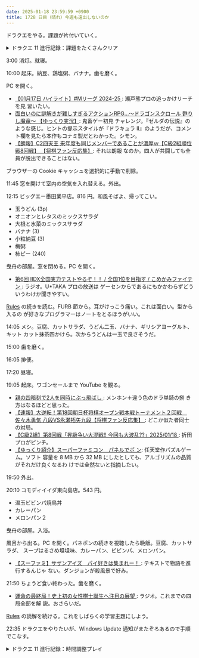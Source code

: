 ```yaml
---
date: 2025-01-18 23:59:59 +0900
title: 1728 日目（晴れ）今週も遠出しないのか
---
```


ドラクエをやる。課題が片付いていく。

<details><summary>ドラクエ 11 進行記録：課題をたくさんクリア</summary>

<p>マルティナエンドを見るためにラスボスを倒しにいく。
いつものうっかりで初手で闇の衣を剥がすのを忘れる。敢えてそのまま戦ってみる。
邪神の攻撃は確かに苛烈だが、裏ボスに比べたらまだ我慢できる。
仲間をほとんど AI に任せてでも撃破。</p>

<p>エンディングを見たらネルセンのところへ向かう。幸せになりたいをロウにチェンジ。
神の岩イベント確認。この老人は孫と何をしたいのだ。</p>

<p>正直諦めていたデルカコスタ地方の最後の宝箱をとうとう発見する。
あれだけ捜索してもなかったのだから、相当ひねくれた場所にあるだろうと考えていた。
ヤケクソで横向いて走ってカメラ内に宝箱の絵が一瞬映ったときはうれしかった。</p>

<p>討魔行裏試練。著しく改善して 58 手達成。
マルティナをメガモリーヌ戦に持ってこられることがわかったので、空いたベロニカをボトルネックの第一戦に異動できたのが大きい。
しかも、マダンテをもっと手軽に強化できる。</p>

<p>スキルのたね集め。成果なし。これは手間取りそうだ。</p>

<p>鍛冶埋め。アクセサリー関連と大量鍛冶関連の称号をゲッツ。</p>
</details>

3:00 消灯。就寝。

10:00 起床。納豆、鶏塩粥、バナナ。歯を磨く。

PC を開く。

* [【01月17日 ハイライト】#Mリーグ 2024-25
  ](https://www.youtube.com/watch?v=ImAAeaRpV6o): 瀬戸熊プロの追っかけリーチを見
  習いたい。
* [面白いのに謎解きが難しすぎるアクションRPG...～ドラゴンスクロール 甦りし魔竜～
  【ゆっくり実況】](https://www.youtube.com/watch?v=9joyd-OTYgQ): 鬼畜ゲー初見
  チャレンジ。『ゼルダの伝説』のような感じ。ヒントの提示スタイルが『ドラキュラ
  II』のようだが、コメント欄を見たら本作もコナミ製だとわかった。シモン。
* [【朗報】C2四天王 来年度も同じメンバーであることが濃厚ｗ【C級2組順位戦8回戦】
  【将棋ファン反応集】](https://www.youtube.com/watch?v=brseDHEJPII): それは朗報
  なのか。四人が共闘しても全員が脱出できることはない。

ブラウザーの Cookie キャッシュを選択的に手動で削除。

11:45 窓を開けて室内の空気を入れ替える。外出。

12:15 ビッグエー墨田業平店。816 円。和風そばよ、帰ってこい。

* 玉うどん (3p)
* オニオンとレタスのミックスサラダ
* 大根と水菜のミックスサラダ
* バナナ (3)
* 小粒納豆 (3)
* 梅粥
* 柿ピー (240)

曳舟の部屋。窓を閉める。PC を開く。

* [第6回 IIDX全国実力テストやるぞ！！ / 全国1位を目指す / こめかみファイテン
  ](https://www.youtube.com/watch?v=q9KdsOfZnP8): ラジオ。U*TAKA プロの放送は
  ゲーセンからであるにもかかわらずどういうわけか聞きやすい。

[Rules] の続きを読む。FURB 節から。耳がけっこう痛い。これは面白い。型から入るの
が好きなプログラマーはノートをとるほうがいい。

14:05 メシ。豆腐、カットサラダ、うどん二玉、バナナ、ギリシアヨーグルト、キット
カット抹茶四かけら。次からうどんは一玉で良さそうだ。

15:00 歯を磨く。

16:05 排便。

17:20 昼寝。

19:05 起床。ワゴンセールまで YouTube を観る。

* [親の四暗刻で2人を同時にぶっ飛ばし
  ](https://www.youtube.com/watch?v=f2uQlh4cGjM): メンホン＋違う色のドラ単騎の捌
  き方はなるほどと思った。
* [【速報】大逆転！第18回朝日杯将棋オープン戦本戦トーナメント２回戦　佐々木勇気
  八段VS永瀬拓矢九段【将棋ファン反応集】
  ](https://www.youtube.com/watch?v=xqPtK4Ki3kA): どこか似た者同士の対局。
* [【C級2組】第8回戦「昇級争い大混戦!! 今回も大波乱??」2025/01/18
  ](https://www.youtube.com/watch?v=Fh3Tv8_GoVg): 折田プロがピンチ。
* [【ゆっくり紹介】スーパーファミコン　パネルでポ
  ン](https://www.youtube.com/watch?v=RdSrokvUYuE): 任天堂作パズルゲーム。ソフト
  容量を 8 MB から 32 MB にしたとしても、アルゴリズムの品質がそれだけ良くなるわ
  けでは全然ないと指摘したい。

19:50 外出。

20:10 コモディイイダ東向島店。543 円。

* 温玉ビビンパ焼鳥丼
* カレーパン
* メロンパン２

曳舟の部屋。入浴。

風呂から出る。PC を開く。パネポンの続きを視聴したら晩飯。豆腐、カットサラダ、
スープはるさめ坦坦味、カレーパン、ビビンパ、メロンパン。

* [【スーファミ】サザンアイズ　パイ好きは集まれー！
  ](https://www.youtube.com/watch?v=PxFQrK8FLFk): テキストで物語を進行するんじゃ
  ない。ダンジョンが殺風景で好み。

21:50 ちょうど食い終わった。歯を磨く。

* [運命の最終局！史上初の女性棋士誕生へ注目の展望
  ](https://www.youtube.com/watch?v=gTfDpoyiu3Y): ラジオ。これまでの四局全部を解
  説。おさらいだ。

[Rules] の読解を続ける。これをしばらくの学習主題にしよう。

22:35 ドラクエをやりたいが、Windows Update 通知がまたぞろあるので手順でこなす。

<details><summary>ドラクエ 11 進行記録：時間調整プレイ</summary>
<p>ロウエンド確認から。裏試練の装備のままなのでラスボスの嫌な攻撃がよくヒットする。</p>

<p>幸せになりたいをグレイグにチェンジ。神の岩イベント確認。これは自然な台本。
グレイグの声優サンは話し方が明らかに上手い。この句の継ぎ方はほとんど聞かない。</p>

<p>鍛冶の残り項目メモを装備区分ごとに細分する。よろいが片付きそうだから今やる。</p>
</details>

[Rules]: <https://docs.astral.sh/ruff/rules/>
